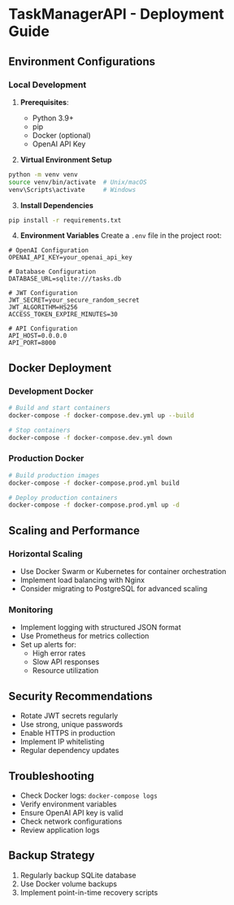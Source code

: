# TaskManagerAPI - Deployment Guide

## Environment Configurations

### Local Development
1. **Prerequisites**:
   - Python 3.9+
   - pip
   - Docker (optional)
   - OpenAI API Key

2. **Virtual Environment Setup**
```bash
python -m venv venv
source venv/bin/activate  # Unix/macOS
venv\Scripts\activate     # Windows
```

3. **Install Dependencies**
```bash
pip install -r requirements.txt
```

4. **Environment Variables**
Create a `.env` file in the project root:
```
# OpenAI Configuration
OPENAI_API_KEY=your_openai_api_key

# Database Configuration
DATABASE_URL=sqlite:///tasks.db

# JWT Configuration
JWT_SECRET=your_secure_random_secret
JWT_ALGORITHM=HS256
ACCESS_TOKEN_EXPIRE_MINUTES=30

# API Configuration
API_HOST=0.0.0.0
API_PORT=8000
```

## Docker Deployment

### Development Docker
```bash
# Build and start containers
docker-compose -f docker-compose.dev.yml up --build

# Stop containers
docker-compose -f docker-compose.dev.yml down
```

### Production Docker
```bash
# Build production images
docker-compose -f docker-compose.prod.yml build

# Deploy production containers
docker-compose -f docker-compose.prod.yml up -d
```

## Scaling and Performance

### Horizontal Scaling
- Use Docker Swarm or Kubernetes for container orchestration
- Implement load balancing with Nginx
- Consider migrating to PostgreSQL for advanced scaling

### Monitoring
- Implement logging with structured JSON format
- Use Prometheus for metrics collection
- Set up alerts for:
  - High error rates
  - Slow API responses
  - Resource utilization

## Security Recommendations
- Rotate JWT secrets regularly
- Use strong, unique passwords
- Enable HTTPS in production
- Implement IP whitelisting
- Regular dependency updates

## Troubleshooting
- Check Docker logs: `docker-compose logs`
- Verify environment variables
- Ensure OpenAI API key is valid
- Check network configurations
- Review application logs

## Backup Strategy
1. Regularly backup SQLite database
2. Use Docker volume backups
3. Implement point-in-time recovery scripts